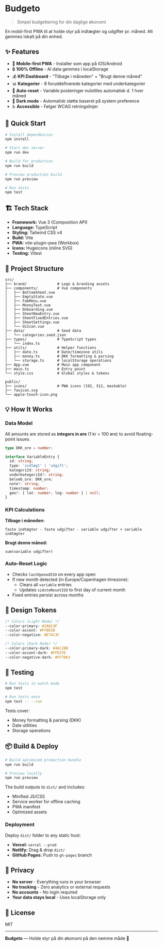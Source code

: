 # Budgeto

> Simpel budgettering for din daglige økonomi

En mobil-first PWA til at holde styr på indtægter og udgifter pr. måned. Alt gemmes lokalt på din enhed.

## ✨ Features

- 📱 **Mobile-first PWA** - Installer som app på iOS/Android
- 🔒 **100% Offline** - Al data gemmes i localStorage
- 💰 **KPI Dashboard** - "Tilbage i måneden" + "Brugt denne måned"
- 📊 **Kategorier** - 8 foruddefinerede kategorier med underkategorier
- 🔄 **Auto-reset** - Variable posteringer nulstilles automatisk d. 1 hver måned
- 🎨 **Dark mode** - Automatisk støtte baseret på system preference
- ♿ **Accessible** - Følger WCAG retningslinjer

## 🚀 Quick Start

```bash
# Install dependencies
npm install

# Start dev server
npm run dev

# Build for production
npm run build

# Preview production build
npm run preview

# Run tests
npm test
```

## 🏗️ Tech Stack

- **Framework:** Vue 3 (Composition API)
- **Language:** TypeScript
- **Styling:** Tailwind CSS v4
- **Build:** Vite
- **PWA:** vite-plugin-pwa (Workbox)
- **Icons:** Hugeicons (inline SVG)
- **Testing:** Vitest

## 📁 Project Structure

```
src/
├── brand/              # Logo & branding assets
├── components/         # Vue components
│   ├── BottomSheet.vue
│   ├── EmptyState.vue
│   ├── FabMenu.vue
│   ├── MoneyText.vue
│   ├── Onboarding.vue
│   ├── SheetNewEntry.vue
│   ├── SheetFixedEntries.vue
│   ├── SheetSettings.vue
│   └── UiIcon.vue
├── data/               # Seed data
│   └── categories.seed.json
├── types/              # TypeScript types
│   └── index.ts
├── utils/              # Helper functions
│   ├── date.ts         # Date/timezone utils
│   ├── money.ts        # DKK formatting & parsing
│   └── storage.ts      # localStorage operations
├── App.vue             # Main app component
├── main.ts             # Entry point
└── style.css           # Global styles & tokens

public/
├── icons/              # PWA icons (192, 512, maskable)
├── favicon.svg
└── apple-touch-icon.png
```

## 💡 How It Works

### Data Model

All amounts are stored as **integers in øre** (1 kr = 100 øre) to avoid floating-point issues.

```typescript
type DKK_ore = number;

interface VariableEntry {
  id: string;
  type: 'indtægt' | 'udgift';
  kategoriId: string;
  underkategoriId?: string;
  beloeb_ore: DKK_ore;
  note?: string;
  timestamp: number;
  geo?: { lat: number; lng: number } | null;
}
```

### KPI Calculations

**Tilbage i måneden:**
```
faste indtægter - faste udgifter - variable udgifter + variable indtægter
```

**Brugt denne måned:**
```
sum(variable udgifter)
```

### Auto-Reset Logic

- Checks `lastOpenedISO` on every app open
- If new month detected (in Europe/Copenhagen timezone):
  - Clears all `variable` entries
  - Updates `sidsteResetISO` to first day of current month
- Fixed entries persist across months

## 🎨 Design Tokens

```css
/* Colors (Light Mode) */
--color-primary: #2A6C4F
--color-accent: #FFBE5B
--color-negative: #E74C3C

/* Colors (Dark Mode) */
--color-primary-dark: #4AC28B
--color-accent-dark: #FFD37E
--color-negative-dark: #FF7063
```

## 🧪 Testing

```bash
# Run tests in watch mode
npm test

# Run tests once
npm test -- --run
```

Tests cover:
- Money formatting & parsing (DKK)
- Date utilities
- Storage operations

## 📦 Build & Deploy

```bash
# Build optimized production bundle
npm run build

# Preview locally
npm run preview
```

The build outputs to `dist/` and includes:
- Minified JS/CSS
- Service worker for offline caching
- PWA manifest
- Optimized assets

### Deployment

Deploy `dist/` folder to any static host:
- **Vercel:** `vercel --prod`
- **Netlify:** Drag & drop `dist/`
- **GitHub Pages:** Push to `gh-pages` branch

## 🔐 Privacy

- **No server** - Everything runs in your browser
- **No tracking** - Zero analytics or external requests
- **No accounts** - No login required
- **Your data stays local** - Uses localStorage only

## 📄 License

MIT

---

**Budgeto** — Holde styr på din økonomi på den nemme måde 💚
